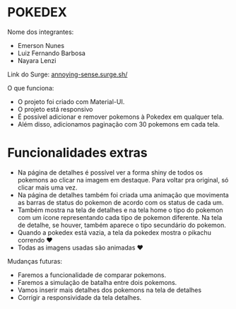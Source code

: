 # POKEDEX

Nome dos integrantes: 
- Emerson Nunes
- Luiz Fernando Barbosa
- Nayara Lenzi

Link do Surge: <a href="http://annoying-sense.surge.sh/">annoying-sense.surge.sh/<a>

O que funciona:
- O projeto foi criado com Material-UI.
- O projeto está responsivo
- É possível adicionar e remover pokemons à Pokedex em qualquer tela.
- Além disso, adicionamos paginação com 30 pokemons em cada tela.
 
 # Funcionalidades extras
                      
- Na página de detalhes é possível ver a forma shiny de todos os pokemons ao clicar na imagem em destaque. Para voltar pra original, só clicar mais uma vez.
- Na página de detalhes também foi criada uma animação que movimenta as barras de status do pokemon de acordo com os status de cada um.
- Também mostra na tela de detalhes e na tela home o tipo do pokemon com um ícone representando cada tipo de pokemon diferente. Na tela de detalhe, se houver, também aparece o tipo secundário do pokemon.
- Quando a pokedex está vazia, a tela da pokedex mostra o pikachu correndo ♥
- Todas as imagens usadas são animadas ♥

Mudanças futuras:
- Faremos a funcionalidade de comparar pokemons.
- Faremos a simulação de batalha entre dois pokemons.
- Vamos inserir mais detalhes dos pokemons na tela de detalhes
- Corrigir a responsividade da tela detalhes.
